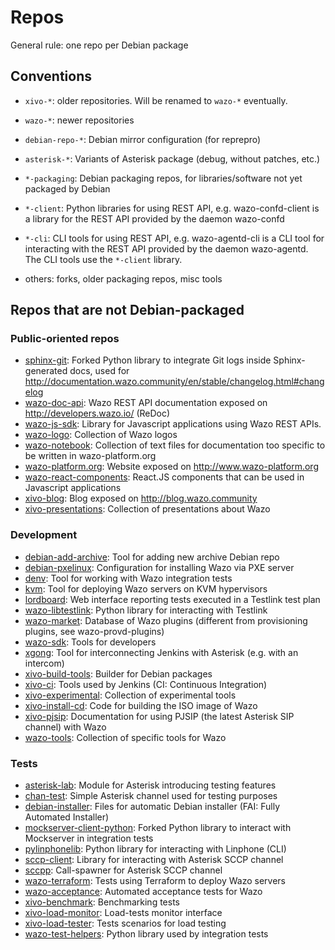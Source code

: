 # Repos

General rule: one repo per Debian package

## Conventions

- `xivo-*`: older repositories. Will be renamed to `wazo-*` eventually.
- `wazo-*`: newer repositories
- `debian-repo-*`: Debian mirror configuration (for reprepro)
- `asterisk-*`: Variants of Asterisk package (debug, without patches, etc.)

- `*-packaging`: Debian packaging repos, for libraries/software not yet packaged by Debian
- `*-client`: Python libraries for using REST API, e.g. wazo-confd-client is a library for the REST API provided by the daemon wazo-confd
- `*-cli`: CLI tools for using REST API, e.g. wazo-agentd-cli is a CLI tool for interacting with the REST API provided by the daemon wazo-agentd. The CLI tools use the `*-client` library.
- others: forks, older packaging repos, misc tools

## Repos that are not Debian-packaged

### Public-oriented repos

- [sphinx-git](https://github.com/wazo-platform/sphinx-git): Forked Python library to integrate Git logs inside Sphinx-generated docs, used for http://documentation.wazo.community/en/stable/changelog.html#changelog
- [wazo-doc-api](https://github.com/wazo-platform/wazo-doc-api): Wazo REST API documentation exposed on http://developers.wazo.io/ (ReDoc)
- [wazo-js-sdk](https://github.com/wazo-platform/wazo-js-sdk): Library for Javascript applications using Wazo REST APIs.
- [wazo-logo](https://github.com/wazo-platform/wazo-logo): Collection of Wazo logos
- [wazo-notebook](https://github.com/wazo-platform/wazo-notebook): Collection of text files for documentation too specific to be written in wazo-platform.org
- [wazo-platform.org](https://github.com/wazo-platform/wazo-platform.org): Website exposed on http://www.wazo-platform.org
- [wazo-react-components](https://github.com/wazo-platform/wazo-react-components): React.JS components that can be used in Javascript applications
- [xivo-blog](https://github.com/wazo-platform/xivo-blog): Blog exposed on http://blog.wazo.community
- [xivo-presentations](https://github.com/wazo-platform/xivo-presentations): Collection of presentations about Wazo

### Development

- [debian-add-archive](https://github.com/wazo-platform/debian-add-archive): Tool for adding new archive Debian repo
- [debian-pxelinux](https://github.com/wazo-platform/debian-pxelinux): Configuration for installing Wazo via PXE server
- [denv](https://github.com/wazo-platform/denv): Tool for working with Wazo integration tests
- [kvm](https://github.com/wazo-platform/kvm): Tool for deploying Wazo servers on KVM hypervisors
- [lordboard](https://github.com/wazo-platform/lordboard): Web interface reporting tests executed in a Testlink test plan
- [wazo-libtestlink](https://github.com/wazo-platform/wazo-libtestlink): Python library for interacting with Testlink
- [wazo-market](https://github.com/wazo-platform/wazo-market): Database of Wazo plugins (different from provisioning plugins, see wazo-provd-plugins)
- [wazo-sdk](https://github.com/wazo-platform/wazo-sdk): Tools for developers
- [xgong](https://github.com/wazo-platform/xgong): Tool for interconnecting Jenkins with Asterisk (e.g. with an intercom)
- [xivo-build-tools](https://github.com/wazo-platform/xivo-build-tools): Builder for Debian packages
- [xivo-ci](https://github.com/wazo-platform/xivo-ci): Tools used by Jenkins (CI: Continuous Integration)
- [xivo-experimental](https://github.com/wazo-platform/xivo-experimental): Collection of experimental tools
- [xivo-install-cd](https://github.com/wazo-platform/xivo-install-cd): Code for building the ISO image of Wazo
- [xivo-pjsip](https://github.com/wazo-platform/xivo-pjsip): Documentation for using PJSIP (the latest Asterisk SIP channel) with Wazo
- [wazo-tools](https://github.com/wazo-platform/wazo-tools): Collection of specific tools for Wazo

### Tests

- [asterisk-lab](https://github.com/wazo-platform/asterisk-lab): Module for Asterisk introducing testing features
- [chan-test](https://github.com/wazo-platform/chan-test): Simple Asterisk channel used for testing purposes
- [debian-installer](https://github.com/wazo-platform/debian-installer): Files for automatic Debian installer (FAI: Fully Automated Installer)
- [mockserver-client-python](https://github.com/wazo-platform/mockserver-client-python): Forked Python library to interact with Mockserver in integration tests
- [pylinphonelib](https://github.com/wazo-platform/pylinphonelib): Python library for interacting with Linphone (CLI)
- [sccp-client](https://github.com/wazo-platform/sccp-client): Library for interacting with Asterisk SCCP channel
- [sccpp](https://github.com/wazo-platform/sccpp): Call-spawner for Asterisk SCCP channel
- [wazo-terraform](https://github.com/wazo-platform/wazo-terraform): Tests using Terraform to deploy Wazo servers
- [wazo-acceptance](https://github.com/wazo-platform/wazo-acceptance): Automated acceptance tests for Wazo
- [xivo-benchmark](https://github.com/wazo-platform/xivo-benchmark): Benchmarking tests
- [xivo-load-monitor](https://github.com/wazo-platform/xivo-load-monitor): Load-tests monitor interface
- [xivo-load-tester](https://github.com/wazo-platform/xivo-load-tester): Tests scenarios for load testing
- [wazo-test-helpers](https://github.com/wazo-platform/wazo-test-helpers): Python library used by integration tests

